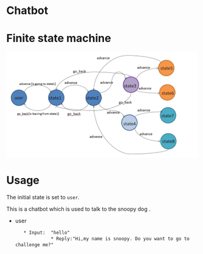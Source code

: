 # Chatbot

# Finite state machine
![Image of fsm](https://github.com/F74046535/Chatbot/blob/master/show_fsm.JPG)

# Usage
The initial state is set to `user`.

This is a chatbot which is used to talk to the snoopy dog .

* user
       
         * Input:  "hello"
                   * Reply:"Hi,my name is snoopy. Do you want to go to challenge me?"
                 
              
